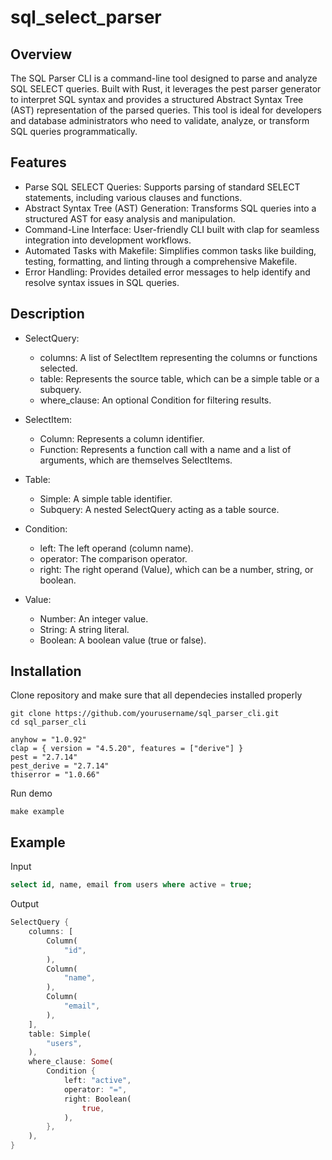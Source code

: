 # sql_select_parser
## Overview
The SQL Parser CLI is a command-line tool designed to parse and analyze SQL SELECT queries. Built with Rust, it leverages the pest parser generator to interpret SQL syntax and provides a structured Abstract Syntax Tree (AST) representation of the parsed queries. This tool is ideal for developers and database administrators who need to validate, analyze, or transform SQL queries programmatically.

## Features
* Parse SQL SELECT Queries: Supports parsing of standard SELECT statements, including various clauses and functions.
* Abstract Syntax Tree (AST) Generation: Transforms SQL queries into a structured AST for easy analysis and manipulation.
* Command-Line Interface: User-friendly CLI built with clap for seamless integration into development workflows.
* Automated Tasks with Makefile: Simplifies common tasks like building, testing, formatting, and linting through a comprehensive Makefile.
* Error Handling: Provides detailed error messages to help identify and resolve syntax issues in SQL queries.

## Description
* SelectQuery:

    * columns: A list of SelectItem representing the columns or functions selected.
    * table: Represents the source table, which can be a simple table or a subquery.
    * where_clause: An optional Condition for filtering results.
* SelectItem:

    * Column: Represents a column identifier.
    * Function: Represents a function call with a name and a list of arguments, which are themselves SelectItems.
* Table:

    * Simple: A simple table identifier.
    * Subquery: A nested SelectQuery acting as a table source.
* Condition:

    * left: The left operand (column name).
    * operator: The comparison operator.
    * right: The right operand (Value), which can be a number, string, or boolean.
* Value:

    * Number: An integer value.
    * String: A string literal.
    * Boolean: A boolean value (true or false).

## Installation
Clone repository and make sure that all dependecies installed properly 
```unix
git clone https://github.com/yourusername/sql_parser_cli.git
cd sql_parser_cli
```

```unix
anyhow = "1.0.92"
clap = { version = "4.5.20", features = ["derive"] }
pest = "2.7.14"
pest_derive = "2.7.14"
thiserror = "1.0.66"
```
Run demo
```unix
make example
```

## Example
Input
```sql
select id, name, email from users where active = true;
```
Output
```rust
SelectQuery {
    columns: [
        Column(
            "id",
        ),
        Column(
            "name",
        ),
        Column(
            "email",
        ),
    ],
    table: Simple(
        "users",
    ),
    where_clause: Some(
        Condition {
            left: "active",
            operator: "=",
            right: Boolean(
                true,
            ),
        },
    ),
}
```